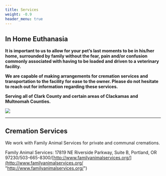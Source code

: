```yaml
---
title: Services
weight: -0.9
header_menu: true
---
```


## In Home Euthanasia

**It is important to us to allow for your pet’s last moments to be in his/her home, surrounded by family without the fear, pain and/or confusion commonly associated with having to be loaded and driven to a veterinary facility.**

**We are capable of making arrangements for cremation services and transportation to the facility for ease to the owner. Please do not hesitate to reach out for information regarding these services.**

**Serving all of Clark County and certain areas of Clackamas and Multnomah Counties.**

![](/images/evie_louie.jpg)

***

## Cremation Services

We work with Family Animal Services for private and communal cremations.

Family Animal Services: 17819 NE Riverside Parkway, Suite B, Portland, OR 97230/503-665-8300/[http://www.familyanimalservices.org/](http://www.familyanimalservices.org/ "http://www.familyanimalservices.org/")

